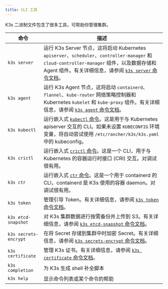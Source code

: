 ```yaml
---
title: CLI 工具
---
```


K3s 二进制文件包含了很多工具，可帮助你管理集群。

| 命令 | 描述 |
--------|------------------
| `k3s server` | 运行 K3s Server 节点，这将启动 Kubernetes `apiserver`、`scheduler`、`controller-manager` 和 `cloud-controller-manager` 组件，以及数据存储和 Agent 组件。有关详细信息，请参阅 [`k3s server` 命令文档](server.md)。 |
| `k3s agent` | 运行 K3s Agent 节点，这将启动 `containerd`、`flannel`、`kube-router` 网络策略控制器和 Kubernetes `kubelet` 和 `kube-proxy` 组件。有关详细信息，请参阅 [`k3s agent` 命令文档](agent.md)。 |
| `k3s kubectl` | 运行嵌入式 [`kubectl` 命令](https://kubernetes.io/docs/reference/kubectl)。这是用于与 Kubernetes apiserver 交互的 CLI。如果未设置 `KUBECONFIG` 环境变量，将自动尝试使用 `/etc/rancher/k3s/k3s.yaml` 中的 kubeconfig。 |
| `k3s crictl` | 运行嵌入式 [`crictl` 命令](https://github.com/kubernetes-sigs/cri-tools/blob/master/docs/crictl.md)。这是一个 CLI，用于与 Kubernetes 的容器运行时接口 (CRI) 交互。对调试很有用。 |
| `k3s ctr` | 运行嵌入式 [`ctr` 命令](https://github.com/projectatomic/containerd/blob/master/docs/cli.md)。这是一个用于 containerd 的 CLI，containerd 是 K3s 使用的容器 daemon。对调试很有用。 |
| `k3s token` | 管理引导 Token。有关详细信息，请参阅 [`k3s token` 命令文档](token.md)。 |
| `k3s etcd-snapshot` | 对 K3s 集群数据进行按需备份并上传到 S3。有关详细信息，请参阅 [`k3s etcd-snapshot` 命令文档](etcd-snapshot.md)。 |
| `k3s secrets-encrypt` | 在将 Secret 存储到集群中时加密 Secret。有关详细信息，请参阅 [`k3s secrets-encrypt` 命令文档](secrets-encrypt.md)。 |
| `k3s certificate` | 管理 K3s 证书。有关详细信息，请参阅 [`k3s certificate` 命令文档](certificate.md)。 |
| `k3s completion` | 为 K3s 生成 shell 补全脚本 |
| `k3s help` | 显示命令列表或某个命令的帮助 |
